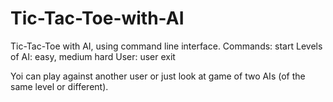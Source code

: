 # Tic-Tac-Toe-with-AI
Tic-Tac-Toe with AI, using command line interface.
Commands:
  start
    Levels of AI: easy, medium hard
    User: user
  exit
  
Yoi can play against another user or just look at game of two AIs (of the same level or different).

